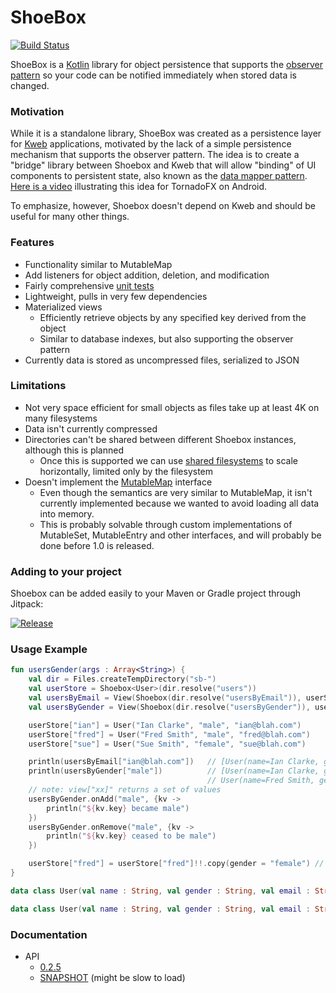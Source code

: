 # ShoeBox

[![Build Status](https://travis-ci.org/sanity/shoebox.svg?branch=master)](https://travis-ci.org/sanity/shoebox)

ShoeBox is a [Kotlin](http://kotlinlang.org/) library for object persistence that supports the 
[observer pattern](https://en.wikipedia.org/wiki/Observer_pattern) so your code can be notified immediately when 
stored data is changed.

### Motivation

While it is a standalone library, ShoeBox was created as a persistence layer for [Kweb](http://kweb.io/) applications, 
motivated by the lack of a simple persistence mechanism that supports the observer pattern.  The idea is to create a 
"bridge" library between Shoebox and Kweb that will allow "binding" of UI components to persistent state, also known as 
the [data mapper pattern](https://en.m.wikipedia.org/wiki/Data_mapper_pattern).
[Here is a video](https://www.youtube.com/watch?v=0Q-BUldFZjA) illustrating this idea for TornadoFX on Android.

To emphasize, however, Shoebox doesn't depend on Kweb and should be useful for many other things.

### Features
* Functionality similar to MutableMap
* Add listeners for object addition, deletion, and modification
* Fairly comprehensive [unit tests](https://github.com/sanity/shoebox/tree/master/src/test/kotlin/com/github/sanity/shoebox)
* Lightweight, pulls in very few dependencies
* Materialized views
  * Efficiently retrieve objects by any specified key derived from the object
  * Similar to database indexes, but also supporting the observer pattern
* Currently data is stored as uncompressed files, serialized to JSON

### Limitations
* Not very space efficient for small objects as files take up at least 4K on many filesystems
* Data isn't currently compressed
* Directories can't be shared between different Shoebox instances, although this is planned
  * Once this is supported we can use [shared filesystems](https://aws.amazon.com/blogs/aws/amazon-elastic-file-system-shared-file-storage-for-amazon-ec2/)
    to scale horizontally, limited only by the filesystem
* Doesn't implement the [MutableMap](https://kotlinlang.org/api/latest/jvm/stdlib/kotlin.collections/-mutable-map/) interface
  * Even though the semantics are very similar to MutableMap, it isn't currently implemented because we wanted to avoid
    loading all data into memory.  
  * This is probably solvable through custom implementations of MutableSet, MutableEntry and other interfaces, and
    will probably be done before 1.0 is released.

### Adding to your project
Shoebox can be added easily to your Maven or Gradle project through Jitpack:

[![Release](https://jitpack.io/v/sanity/shoebox.svg)](https://jitpack.io/#kwebio/shoebox)

### Usage Example
```kotlin
fun usersGender(args : Array<String>) {
    val dir = Files.createTempDirectory("sb-")
    val userStore = Shoebox<User>(dir.resolve("users"))
    val usersByEmail = View(Shoebox(dir.resolve("usersByEmail")), userStore, viewBy = User::email)
    val usersByGender = View(Shoebox(dir.resolve("usersByGender")), userStore, viewBy = User::gender)

    userStore["ian"] = User("Ian Clarke", "male", "ian@blah.com")
    userStore["fred"] = User("Fred Smith", "male", "fred@blah.com")
    userStore["sue"] = User("Sue Smith", "female", "sue@blah.com")

    println(usersByEmail["ian@blah.com"])   // [User(name=Ian Clarke, gender=male, email=ian@blah.com)]
    println(usersByGender["male"])          // [User(name=Ian Clarke, gender=male, email=ian@blah.com),
                                            // User(name=Fred Smith, gender=male, email=fred@blah.com)]
    // note: view["xx]" returns a set of values
    usersByGender.onAdd("male", {kv ->
        println("${kv.key} became male")
    })
    usersByGender.onRemove("male", {kv ->
        println("${kv.key} ceased to be male")
    })

    userStore["fred"] = userStore["fred"]!!.copy(gender = "female") // Prints "fred ceased to be male"
}

data class User(val name : String, val gender : String, val email : String)

data class User(val name : String, val gender : String, val email : String)
```

### Documentation
* API
  * [0.2.5](https://jitpack.io/com/github/sanity/shoebox/0.2.5/javadoc/)
  * [SNAPSHOT](https://jitpack.io/com/github/sanity/shoebox/-SNAPSHOT/javadoc/) (might be slow to load)

